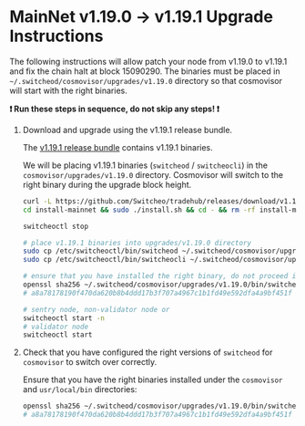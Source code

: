 # MainNet v1.19.0 -> v1.19.1 Upgrade Instructions

The following instructions will allow patch your node from v1.19.0 to v1.19.1 and fix the chain halt at block 15090290. The binaries must be placed in `~/.switcheod/cosmovisor/upgrades/v1.19.0` directory so that cosmovisor will start with the right binaries.

**:exclamation: Run these steps in sequence, do not skip any steps! :exclamation:**

1. Download and upgrade using the v1.19.1 release bundle.

    The [v1.19.1 release bundle](https://github.com/Switcheo/tradehub/releases/tag/v1.19.1) contains v1.19.1 binaries.

    We will be placing v1.19.1 binaries (`switcheod` / `switcheocli`) in the `cosmovisor/upgrades/v1.19.0` directory. Cosmovisor will switch to the right binary during the upgrade block height.

    ```bash
    curl -L https://github.com/Switcheo/tradehub/releases/download/v1.19.1/install-mainnet.tar.gz | tar -xz
    cd install-mainnet && sudo ./install.sh && cd - && rm -rf install-mainnet

    switcheoctl stop

    # place v1.19.1 binaries into upgrades/v1.19.0 directory
    sudo cp /etc/switcheoctl/bin/switcheod ~/.switcheod/cosmovisor/upgrades/v1.19.0/bin
    sudo cp /etc/switcheoctl/bin/switcheocli ~/.switcheod/cosmovisor/upgrades/v1.19.0/bin

    # ensure that you have installed the right binary, do not proceed if it's different.
    openssl sha256 ~/.switcheod/cosmovisor/upgrades/v1.19.0/bin/switcheod
    # a8a78178190f470da620b8b4ddd17b3f707a4967c1b1fd49e592dfa4a9bf451f

    # sentry node, non-validator node or
    switcheoctl start -n
    # validator node
    switcheoctl start
    ```

2. Check that you have configured the right versions of `switcheod` for `cosmovisor` to switch over correctly.

    Ensure that you have the right binaries installed under the `cosmovisor` and `usr/local/bin` directories:

    ```bash
    openssl sha256 ~/.switcheod/cosmovisor/upgrades/v1.19.0/bin/switcheod
    # a8a78178190f470da620b8b4ddd17b3f707a4967c1b1fd49e592dfa4a9bf451f
    ```
